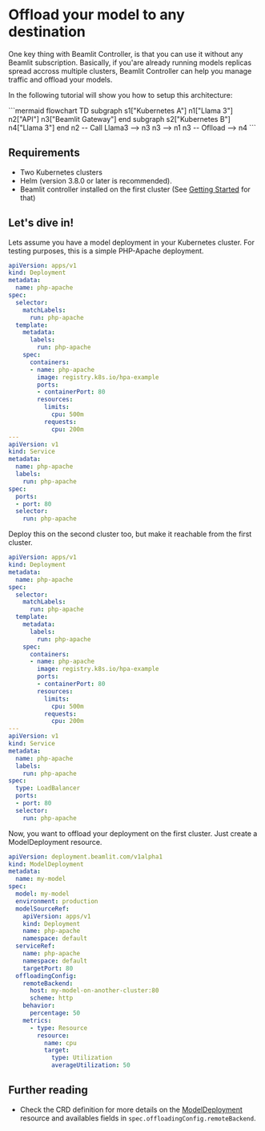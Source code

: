 # Offload your model to any destination

One key thing with Beamlit Controller, is that you can use it without any Beamlit subscription. Basically, if you'are already
running models replicas spread accross multiple clusters, Beamlit Controller can help you manage traffic and offload your models.

In the following tutorial will show you how to setup this architecture:

<span style="text-align: center">
  ```mermaid
  flowchart TD
  subgraph s1["Kubernetes A"]
          n1["Llama 3"]
          n2["API"]
          n3["Beamlit Gateway"]
    end
  subgraph s2["Kubernetes B"]
          n4["Llama 3"]
    end
      n2 -- Call Llama3 --> n3
      n3 --> n1
      n3 -- Oflload --> n4
  ```

</span>

## Requirements

- Two Kubernetes clusters
- Helm (version 3.8.0 or later is recommended).
- Beamlit controller installed on the first cluster (See [Getting Started](/index.html) for that)

## Let's dive in!

Lets assume you have a model deployment in your Kubernetes cluster. For testing purposes, this is a simple PHP-Apache deployment.

```yaml
apiVersion: apps/v1
kind: Deployment
metadata:
  name: php-apache
spec:
  selector:
    matchLabels:
      run: php-apache
  template:
    metadata:
      labels:
        run: php-apache
    spec:
      containers:
      - name: php-apache
        image: registry.k8s.io/hpa-example
        ports:
        - containerPort: 80
        resources:
          limits:
            cpu: 500m
          requests:
            cpu: 200m
---
apiVersion: v1
kind: Service
metadata:
  name: php-apache
  labels:
    run: php-apache
spec:
  ports:
  - port: 80
  selector:
    run: php-apache
```

Deploy this on the second cluster too, but make it reachable from the first cluster.

```yaml hl_lines="32"
apiVersion: apps/v1
kind: Deployment
metadata:
  name: php-apache
spec:
  selector:
    matchLabels:
      run: php-apache
  template:
    metadata:
      labels:
        run: php-apache
    spec:
      containers:
      - name: php-apache
        image: registry.k8s.io/hpa-example
        ports:
        - containerPort: 80
        resources:
          limits:
            cpu: 500m
          requests:
            cpu: 200m
---
apiVersion: v1
kind: Service
metadata:
  name: php-apache
  labels:
    run: php-apache
spec:
  type: LoadBalancer
  ports:
  - port: 80
  selector:
    run: php-apache
```

Now, you want to offload your deployment on the first cluster. Just create a ModelDeployment resource.

```yaml hl_lines="18-20"
apiVersion: deployment.beamlit.com/v1alpha1
kind: ModelDeployment
metadata:
  name: my-model
spec:
  model: my-model
  environment: production
  modelSourceRef:
    apiVersion: apps/v1
    kind: Deployment
    name: php-apache
    namespace: default
  serviceRef:
    name: php-apache
    namespace: default
    targetPort: 80
  offloadingConfig:
    remoteBackend:
      host: my-model-on-another-cluster:80
      scheme: http
    behavior:
      percentage: 50
    metrics:
      - type: Resource
        resource:
          name: cpu
          target:
            type: Utilization
            averageUtilization: 50
```

## Further reading

- Check the CRD definition for more details on the [ModelDeployment](/reference/crds/modeldeployment.html) resource and
availables fields in `spec.offloadingConfig.remoteBackend`.
